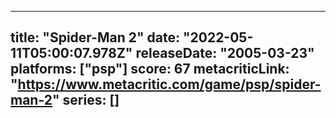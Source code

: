 
---
title: "Spider-Man 2"
date: "2022-05-11T05:00:07.978Z"
releaseDate: "2005-03-23"
platforms: ["psp"]
score: 67
metacriticLink: "https://www.metacritic.com/game/psp/spider-man-2"
series: []
---
